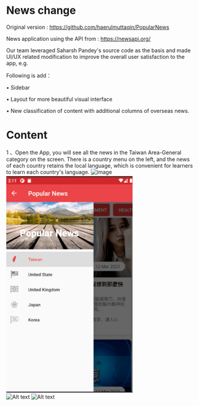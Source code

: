 # News change
Original version : https://github.com/haerulmuttaqin/PopularNews

News application using the API from : https://newsapi.org/

Our team leveraged Saharsh Pandey's source code as the basis and made UI/UX related modification to improve the overall user satisfaction to the app, e.g.

Following is add：

• Sidebar

• Layout for more beautiful visual interface

• New classification of content with additional columns of overseas news.

# Content
1 、Open the App, you will see all the news in the Taiwan Area-General category on the screen. There is a country menu on the left, and the news of each country retains the local language, which is convenient for learners to learn each country's language.
![image](https://raw.githubusercontent.com/Emily-Weng/Android_News_App/main/images/%E5%9C%961.png)    ![image](https://raw.githubusercontent.com/Emily-Weng/Android_News_App/main/images/Screenshot-NewsApp-Copy.png)  
![Alt text](https://i.imgur.com/nVazuRG.png "News API(photo 2)")
![Alt text](https://i.imgur.com/JPADnPl.png "News API(photo 3)")

